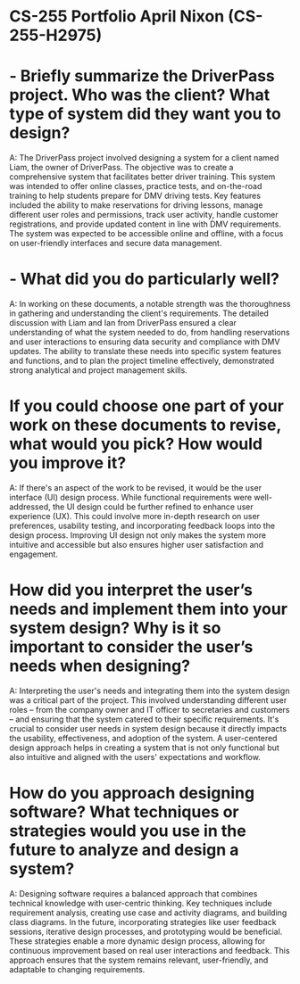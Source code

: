 # CS-255 Portfolio April Nixon (CS-255-H2975)

# - Briefly summarize the DriverPass project. Who was the client? What type of system did they want you to design?
A: The DriverPass project involved designing a system for a client named Liam, the owner of DriverPass. The objective was to create a comprehensive system that facilitates better driver training. This system was intended to offer online classes, practice tests, and on-the-road training to help students prepare for DMV driving tests. Key features included the ability to make reservations for driving lessons, manage different user roles and permissions, track user activity, handle customer registrations, and provide updated content in line with DMV requirements. The system was expected to be accessible online and offline, with a focus on user-friendly interfaces and secure data management.

# - What did you do particularly well?
A: In working on these documents, a notable strength was the thoroughness in gathering and understanding the client's requirements. The detailed discussion with Liam and Ian from DriverPass ensured a clear understanding of what the system needed to do, from handling reservations and user interactions to ensuring data security and compliance with DMV updates. The ability to translate these needs into specific system features and functions, and to plan the project timeline effectively, demonstrated strong analytical and project management skills.

# If you could choose one part of your work on these documents to revise, what would you pick? How would you improve it?
A: If there's an aspect of the work to be revised, it would be the user interface (UI) design process. While functional requirements were well-addressed, the UI design could be further refined to enhance user experience (UX). This could involve more in-depth research on user preferences, usability testing, and incorporating feedback loops into the design process. Improving UI design not only makes the system more intuitive and accessible but also ensures higher user satisfaction and engagement.

# How did you interpret the user’s needs and implement them into your system design? Why is it so important to consider the user’s needs when designing?
A: Interpreting the user's needs and integrating them into the system design was a critical part of the project. This involved understanding different user roles – from the company owner and IT officer to secretaries and customers – and ensuring that the system catered to their specific requirements. It's crucial to consider user needs in system design because it directly impacts the usability, effectiveness, and adoption of the system. A user-centered design approach helps in creating a system that is not only functional but also intuitive and aligned with the users' expectations and workflow.

# How do you approach designing software? What techniques or strategies would you use in the future to analyze and design a system?
A: Designing software requires a balanced approach that combines technical knowledge with user-centric thinking. Key techniques include requirement analysis, creating use case and activity diagrams, and building class diagrams. In the future, incorporating strategies like user feedback sessions, iterative design processes, and prototyping would be beneficial. These strategies enable a more dynamic design process, allowing for continuous improvement based on real user interactions and feedback. This approach ensures that the system remains relevant, user-friendly, and adaptable to changing requirements.
